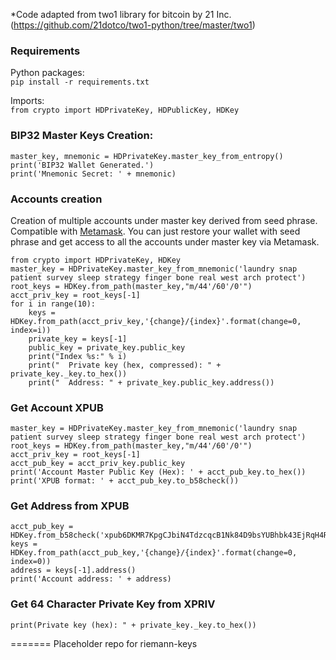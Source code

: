 
*Code adapted from two1 library for bitcoin by 21 Inc. (https://github.com/21dotco/two1-python/tree/master/two1)

### Requirements
Python packages:  
`pip install -r requirements.txt`

Imports:  
`from crypto import HDPrivateKey, HDPublicKey, HDKey`

### BIP32 Master Keys Creation:
```
master_key, mnemonic = HDPrivateKey.master_key_from_entropy()
print('BIP32 Wallet Generated.')  
print('Mnemonic Secret: ' + mnemonic)
```

### Accounts creation
Creation of multiple accounts under master key derived from seed phrase.
Compatible with [Metamask](https://metamask.io). You can just restore your wallet 
with seed phrase and get access to all the accounts under master key via Metamask.
```
from crypto import HDPrivateKey, HDKey
master_key = HDPrivateKey.master_key_from_mnemonic('laundry snap patient survey sleep strategy finger bone real west arch protect')
root_keys = HDKey.from_path(master_key,"m/44'/60'/0'")
acct_priv_key = root_keys[-1]
for i in range(10):
    keys = HDKey.from_path(acct_priv_key,'{change}/{index}'.format(change=0, index=i))
    private_key = keys[-1]
    public_key = private_key.public_key
    print("Index %s:" % i)
    print("  Private key (hex, compressed): " + private_key._key.to_hex())
    print("  Address: " + private_key.public_key.address())
```

### Get Account XPUB
```
master_key = HDPrivateKey.master_key_from_mnemonic('laundry snap patient survey sleep strategy finger bone real west arch protect')
root_keys = HDKey.from_path(master_key,"m/44'/60'/0'")
acct_priv_key = root_keys[-1]
acct_pub_key = acct_priv_key.public_key
print('Account Master Public Key (Hex): ' + acct_pub_key.to_hex())
print('XPUB format: ' + acct_pub_key.to_b58check())
```

### Get Address from XPUB
```
acct_pub_key = HDKey.from_b58check('xpub6DKMR7KpgCJbiN4TdzcqcB1Nk84D9bsYUBhbk43EjRqH4RTjz7UgGLZxcQ4JdHBSHDmTUDLApMwYHRQCbbMCPQEtcbVofZEQjFazpGPT1nW')
keys = HDKey.from_path(acct_pub_key,'{change}/{index}'.format(change=0, index=0))
address = keys[-1].address()
print('Account address: ' + address)
```
### Get 64 Character Private Key from XPRIV
```
print(Private key (hex): " + private_key._key.to_hex())

```





=======
Placeholder repo for riemann-keys 
